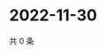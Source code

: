 # 2022-11-30

共 0 条

<!-- BEGIN WEIBO -->
<!-- 最后更新时间 Wed Nov 30 2022 01:11:57 GMT+0800 (China Standard Time) -->

<!-- END WEIBO -->
